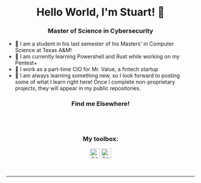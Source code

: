 <h1 align="center">Hello World, I'm Stuart! 👋</h1>
<h3 align="center">Master of Science in Cybersecurity</h3>
<div>

- 🤝 I am a student in his last semester of his Masters' in Computer Science at Texas A&M!
- 🌱 I am currently learning Powershell and Rust while working on my Pentest+
- 🔭 I work as a part-time CIO for Mr. Value, a fintech startup
- 📝 I am always learning something new, so I look forward to posting some of what I learn right here! Once I complete non-proprietary projects, they will appear in my public repositories.
</div>

<h3 align="center">Find me Elsewhere!</h3>
<div align="center">
<!--
[<img align="center" alt="Twitter" width="50px" src="https://img.icons8.com/ios/100/000000/twitter--v2.png"/>][twitter]
[<img align="center" alt="LinkedIn" width="50px" src="https://img.icons8.com/material-outlined/24/000000/linkedin--v2.png" />][linkedin]
-->
<!--
&nbsp;&nbsp;
[![website](./img/twitter-light.svg)](https://twitter.com/thes_s_nelson#gh-light-mode-only)
[![website](./img/twitter-dark.svg)](https://twitter.com/codestackr#gh-dark-mode-only)
-->
</div>
<br /><br />

<h3 align="center">My toolbox:</h3>
<!--
Order by most proficient!
-->
<!--bash, c, cplusplus, css3, dot-net, firebase, flutter, github, heroku, html5, java, kotlin, kubernetes, latex, linux, matlab, mysql, python, rust, Webpack-->
<div align="center">
<img align="center" alt="bash" width="26px" src="https://img.icons8.com/ios/50/000000/c-plus-plus-logo.png" />
<img align="center" alt="bash" width="26px" src="https://img.icons8.com/color/48/000000/bash.png" />
</div>
<br /><br />

---

<!--[website]:-->
[twitter]: https://twitter.com/thes_s_nelson
[linkedin]: https://www.linkedin.com/in/stuart-nelson/
